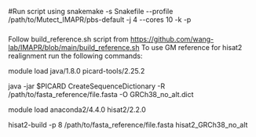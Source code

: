 #Run script using
snakemake -s Snakefile --profile /path/to/Mutect_IMAPR/pbs-default -j 4 --cores 10 -k -p

###
Follow build_reference.sh script from https://github.com/wang-lab/IMAPR/blob/main/build_reference.sh
To use GM reference for hisat2 realignment run the following commands:

module load java/1.8.0 picard-tools/2.25.2

java -jar $PICARD CreateSequenceDictionary -R /path/to/fasta_reference/file.fasta -O GRCh38_no_alt.dict

module load anaconda2/4.4.0 hisat2/2.2.0

hisat2-build -p 8 /path/to/fasta_reference/file.fasta hisat2_GRCh38_no_alt
